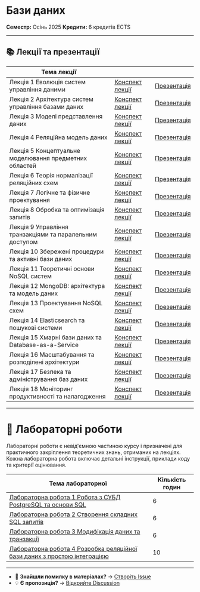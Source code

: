 # Бази даних

**Семестр:** Осінь 2025
**Кредити:** 6 кредитів ECTS

---

## 📚 Лекції та презентації


| Тема лекції |   |   |
|------|------|------|
| Лекція 1 Еволюція систем управління даними | [Конспект лекції](lectures/lecture-01.md) | [Презентація](presentations/presentation-01.md) |
| Лекція 2 Архітектура систем управління базами даних | [Конспект лекції](lectures/lecture-02.md) | [Презентація](presentations/presentation-02.md) |
| Лекція 3 Моделі представлення даних | [Конспект лекції](lectures/lecture-03.md) | [Презентація](presentations/presentation-03.md) |
| Лекція 4 Реляційна модель даних | [Конспект лекції](lectures/lecture-04.md) | [Презентація](presentations/presentation-04.md) |
| Лекція 5 Концептуальне моделювання предметних областей | [Конспект лекції](lectures/lecture-05.md) | [Презентація](presentations/presentation-05.md) |
| Лекція 6 Теорія нормалізації реляційних схем | [Конспект лекції](lectures/lecture-06.md) | [Презентація](presentations/presentation-06.md) |
| Лекція 7 Логічне та фізичне проектування | [Конспект лекції](lectures/lecture-07.md) | [Презентація](presentations/presentation-07.md) |
| Лекція 8 Обробка та оптимізація запитів | [Конспект лекції](lectures/lecture-08.md) | [Презентація](presentations/presentation-08.md) |
| Лекція 9 Управління транзакціями та паралельним доступом | [Конспект лекції](lectures/lecture-09.md) | [Презентація](presentations/presentation-09.md) |
| Лекція 10 Збережені процедури та активні бази даних | [Конспект лекції](lectures/lecture-10.md) | [Презентація](presentations/presentation-10.md) |
| Лекція 11 Теоретичні основи NoSQL систем | [Конспект лекції](lectures/lecture-11.md) | [Презентація](presentations/presentation-11.md) |
| Лекція 12 MongoDB: архітектура та модель даних | [Конспект лекції](lectures/lecture-12.md) | [Презентація](presentations/presentation-12.md) |
| Лекція 13 Проектування NoSQL схем | [Конспект лекції](lectures/lecture-13.md) | [Презентація](presentations/presentation-13.md) |
| Лекція 14 Elasticsearch та пошукові системи | [Конспект лекції](lectures/lecture-14.md) | [Презентація](presentations/presentation-14.md) |
| Лекція 15 Хмарні бази даних та Database-as-a-Service | [Конспект лекції](lectures/lecture-15.md) | [Презентація](presentations/presentation-15.md) |
| Лекція 16 Масштабування та розподілені архітектури | [Конспект лекції](lectures/lecture-16.md) | [Презентація](presentations/presentation-16.md) |
| Лекція 17 Безпека та адміністрування баз даних | [Конспект лекції](lectures/lecture-17.md) | [Презентація](presentations/presentation-17.md) |
| Лекція 18 Моніторинг продуктивності та налагодження | [Конспект лекції](lectures/lecture-18.md) | [Презентація](presentations/presentation-18.md) |

---

# 🧪 Лабораторні роботи

Лабораторні роботи є невід'ємною частиною курсу і призначені для практичного закріплення теоретичних знань, отриманих на лекціях. Кожна лабораторна робота включає детальні інструкції, приклади коду та критерії оцінювання.

| Тема лабораторної | Кількість годин |
|-------|------|
| [Лабораторна робота 1 Робота з СУБД PostgreSQL та основи SQL](labs/lab-01.md) | 6 |
| [Лабораторна робота 2 Створення складних SQL запитів](labs/lab-02.md) | 6 |
| [Лабораторна робота 3 Модифікація даних та транзакції](labs/lab-03.md) | 6 |
| [Лабораторна робота 4 Розробка реляційної бази даних з простою інтеграцією](labs/lab-04.md) | 10 |

---


- 🐛 **Знайшли помилку в матеріалах?** → [Створіть Issue](../../issues/new)
- 💡 **Є пропозиція?** → [Відкрийте Discussion](../../discussions)
